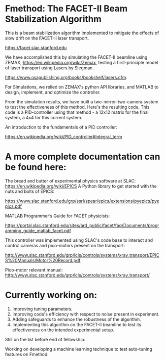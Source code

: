 # Fmethod: The FACET-II Beam Stabilization Algorithm

This is a beam stabilization algorithm implemented to mitigate the effects of slow drift on the FACET-II laser transport. 

https://facet.slac.stanford.edu

We have accomplished this by simulating the FACET-II beamline using ZEMAX, https://en.wikipedia.org/wiki/Zemax, testing a first-principle model of laser transport using Lasers by Siegman.

https://www.osapublishing.org/books/bookshelf/lasers.cfm. 

For Simulations, we relied on ZEMAX's python API libraries, and MATLAB to design, implement, and optimize the controller. 

From the simulation results, we have built a two-mirror-two-camera system to test the effectiveness of this method. Here's the resulting code. This code is a PID-controller using that method - a 12x12 matrix for the final system, a 4x4 for this current system. 

An introduction to the fundamentals of a PID controller: 

https://en.wikipedia.org/wiki/PID_controller#Integral_term

# A more complete documentation can be found here: 

The bread and butter of experimental physics software at SLAC: https://en.wikipedia.org/wiki/EPICS
A Python library to get started with the nuts and bolts of EPICS: 

https://www.slac.stanford.edu/grp/ssrl/spear/epics/extensions/pyepics/pyepics.pdf

MATLAB Programmer’s Guide for FACET physicists: 

https://portal.slac.stanford.edu/sites/ard_public/facet/faq/Documents/programming_guide_matlab_facet.pdf 

This controller was implemented using SLAC's code base to interact and control cameras and pico-motors present on the transport: 

http://www.slac.stanford.edu/grp/lcls/controls/systems/xray_transport/EPICS%20Manuals/Motor%20Record.pdf

Pico-motor relevant manual: http://www.slac.stanford.edu/grp/lcls/controls/systems/xray_transport/

# Currently working on: 

1. Improving tuning parameters. 
2. Improving code's efficiency with respect to noise present in experiment. 
3. Adding safeguards to enhance the robustness of the algorithm. 
4. Implementing this algorithm on the FACET-II beamline to test its effectiveness on the intended experimental setup.

Still on the list before end of fellowship: 

Working on developing a machine learning technique to test auto-tuning features on Fmethod.




